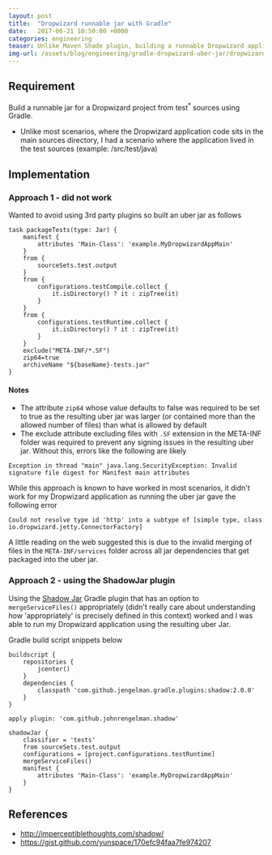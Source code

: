 ```yaml
---
layout: post
title:  "Dropwizard runnable jar with Gradle"
date:   2017-06-21 10:50:00 +0000   
categories: engineering
teaser: Unlike Maven Shade plugin, building a runnable Dropwizard application jar with Gradle isn't as straightforward as I initially thought
img-url: /assets/blog/engineering/gradle-dropwizard-uber-jar/dropwizard.png
---  
```


## Requirement
Build a runnable jar for a Dropwizard project from test<sup>*</sup> sources
using Gradle.

* Unlike most scenarios, where the Dropwizard application code sits in the main
sources directory, I had a scenario where the application lived in the test
sources (example: /src/test/java)

## Implementation

### Approach 1 - did not work
Wanted to avoid using 3rd party plugins so built an uber jar as follows
```
task packageTests(type: Jar) {
    manifest {
        attributes 'Main-Class': 'example.MyDropwizardAppMain'
    }
    from {
        sourceSets.test.output
    }
    from {
        configurations.testCompile.collect {
            it.isDirectory() ? it : zipTree(it)
        }
    }
    from {
        configurations.testRuntime.collect {
            it.isDirectory() ? it : zipTree(it)
        }
    }
    exclude("META-INF/*.SF")
    zip64=true
    archiveName "${baseName}-tests.jar"
}
```

#### Notes
* The attribute `zip64` whose value defaults to false was required to be set to
true as the resulting uber jar was larger (or contained more than the allowed
number of files) than what is allowed by default
* The exclude attribute excluding files with `.SF` extension in the META-INF
folder was required to prevent any signing issues in the resulting uber jar.
Without this, errors like the following are likely
```
Exception in thread "main" java.lang.SecurityException: Invalid signature file digest for Manifest main attributes
```

While this approach is known to have worked in most scenarios, it didn't work
for my Dropwizard application as running the uber jar gave the following error
```
Could not resolve type id 'http' into a subtype of [simple type, class io.dropwizard.jetty.ConnectorFactory]
```
A little reading on the web suggested this is due to the invalid merging of
files in the `META-INF/services` folder across all jar dependencies that get
packaged into the uber jar.

### Approach 2 - using the ShadowJar plugin

Using the [Shadow Jar](http://imperceptiblethoughts.com/shadow/) Gradle plugin
that has an option to `mergeServiceFiles()` appropriately (didn't really care
about understanding how 'appropriately' is precisely defined in this context)
worked and I was able to run my Dropwizard application using the resulting uber
Jar.

Gradle build script snippets below

```
buildscript {
    repositories {
        jcenter()
    }
    dependencies {
        classpath 'com.github.jengelman.gradle.plugins:shadow:2.0.0'
    }
}

apply plugin: 'com.github.johnrengelman.shadow'

shadowJar {
    classifier = 'tests'
    from sourceSets.test.output
    configurations = [project.configurations.testRuntime]
    mergeServiceFiles()
    manifest {
        attributes 'Main-Class': 'example.MyDropwizardAppMain'
    }
}
```

## References
* http://imperceptiblethoughts.com/shadow/
* https://gist.github.com/yunspace/170efc94faa7fe974207
